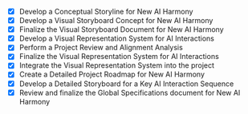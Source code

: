 - [x] Develop a Conceptual Storyline for New AI Harmony
- [x] Develop a Visual Storyboard Concept for New AI Harmony
- [x] Finalize the Visual Storyboard Document for New AI Harmony
- [x] Develop a Visual Representation System for AI Interactions
- [x] Perform a Project Review and Alignment Analysis
- [x] Finalize the Visual Representation System for AI Interactions
- [x] Integrate the Visual Representation System into the project
- [x] Create a Detailed Project Roadmap for New AI Harmony
- [x] Develop a Detailed Storyboard for a Key AI Interaction Sequence
- [x] Review and finalize the Global Specifications document for New AI Harmony
